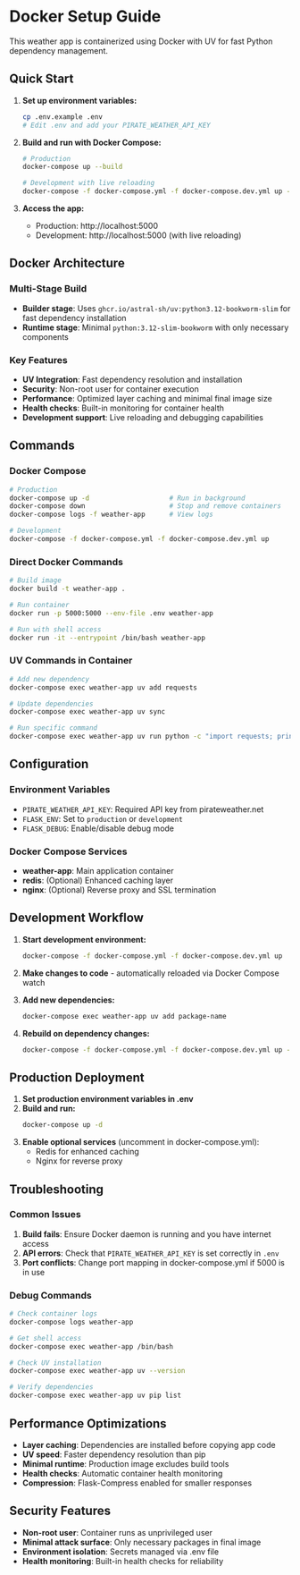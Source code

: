 # Docker Setup Guide

This weather app is containerized using Docker with UV for fast Python dependency management.

## Quick Start

1. **Set up environment variables:**
   ```bash
   cp .env.example .env
   # Edit .env and add your PIRATE_WEATHER_API_KEY
   ```

2. **Build and run with Docker Compose:**
   ```bash
   # Production
   docker-compose up --build

   # Development with live reloading
   docker-compose -f docker-compose.yml -f docker-compose.dev.yml up --build
   ```

3. **Access the app:**
   - Production: http://localhost:5000
   - Development: http://localhost:5000 (with live reloading)

## Docker Architecture

### Multi-Stage Build
- **Builder stage**: Uses `ghcr.io/astral-sh/uv:python3.12-bookworm-slim` for fast dependency installation
- **Runtime stage**: Minimal `python:3.12-slim-bookworm` with only necessary components

### Key Features
- **UV Integration**: Fast dependency resolution and installation
- **Security**: Non-root user for container execution
- **Performance**: Optimized layer caching and minimal final image size
- **Health checks**: Built-in monitoring for container health
- **Development support**: Live reloading and debugging capabilities

## Commands

### Docker Compose
```bash
# Production
docker-compose up -d                    # Run in background
docker-compose down                     # Stop and remove containers
docker-compose logs -f weather-app      # View logs

# Development
docker-compose -f docker-compose.yml -f docker-compose.dev.yml up
```

### Direct Docker Commands
```bash
# Build image
docker build -t weather-app .

# Run container
docker run -p 5000:5000 --env-file .env weather-app

# Run with shell access
docker run -it --entrypoint /bin/bash weather-app
```

### UV Commands in Container
```bash
# Add new dependency
docker-compose exec weather-app uv add requests

# Update dependencies
docker-compose exec weather-app uv sync

# Run specific command
docker-compose exec weather-app uv run python -c "import requests; print(requests.__version__)"
```

## Configuration

### Environment Variables
- `PIRATE_WEATHER_API_KEY`: Required API key from pirateweather.net
- `FLASK_ENV`: Set to `production` or `development`
- `FLASK_DEBUG`: Enable/disable debug mode

### Docker Compose Services
- **weather-app**: Main application container
- **redis**: (Optional) Enhanced caching layer
- **nginx**: (Optional) Reverse proxy and SSL termination

## Development Workflow

1. **Start development environment:**
   ```bash
   docker-compose -f docker-compose.yml -f docker-compose.dev.yml up
   ```

2. **Make changes to code** - automatically reloaded via Docker Compose watch

3. **Add new dependencies:**
   ```bash
   docker-compose exec weather-app uv add package-name
   ```

4. **Rebuild on dependency changes:**
   ```bash
   docker-compose -f docker-compose.yml -f docker-compose.dev.yml up --build
   ```

## Production Deployment

1. **Set production environment variables in .env**
2. **Build and run:**
   ```bash
   docker-compose up -d
   ```
3. **Enable optional services** (uncomment in docker-compose.yml):
   - Redis for enhanced caching
   - Nginx for reverse proxy

## Troubleshooting

### Common Issues

1. **Build fails**: Ensure Docker daemon is running and you have internet access
2. **API errors**: Check that `PIRATE_WEATHER_API_KEY` is set correctly in `.env`
3. **Port conflicts**: Change port mapping in docker-compose.yml if 5000 is in use

### Debug Commands
```bash
# Check container logs
docker-compose logs weather-app

# Get shell access
docker-compose exec weather-app /bin/bash

# Check UV installation
docker-compose exec weather-app uv --version

# Verify dependencies
docker-compose exec weather-app uv pip list
```

## Performance Optimizations

- **Layer caching**: Dependencies are installed before copying app code
- **UV speed**: Faster dependency resolution than pip
- **Minimal runtime**: Production image excludes build tools
- **Health checks**: Automatic container health monitoring
- **Compression**: Flask-Compress enabled for smaller responses

## Security Features

- **Non-root user**: Container runs as unprivileged user
- **Minimal attack surface**: Only necessary packages in final image
- **Environment isolation**: Secrets managed via .env file
- **Health monitoring**: Built-in health checks for reliability